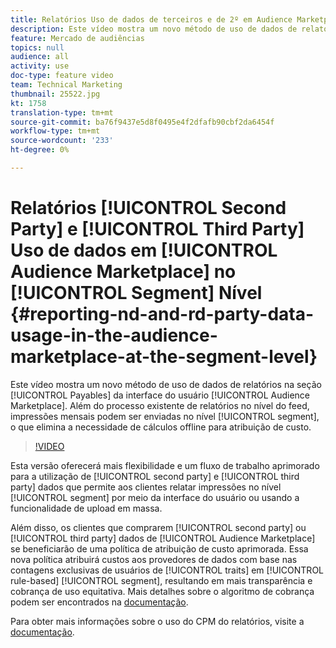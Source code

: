 ```yaml
---
title: Relatórios Uso de dados de terceiros e de 2º em Audience Marketplace no nível do segmento
description: Este vídeo mostra um novo método de uso de dados de relatórios na seção do Payables da interface do usuário do Audience Marketplace. Além do processo existente de relatórios no nível do feed, impressões mensais podem ser enviadas no nível do segmento, o que elimina a necessidade de cálculos offline para atribuição de custos.
feature: Mercado de audiências
topics: null
audience: all
activity: use
doc-type: feature video
team: Technical Marketing
thumbnail: 25522.jpg
kt: 1758
translation-type: tm+mt
source-git-commit: ba76f9437e5d8f0495e4f2dfafb90cbf2da6454f
workflow-type: tm+mt
source-wordcount: '233'
ht-degree: 0%

---
```



# Relatórios [!UICONTROL Second Party] e [!UICONTROL Third Party] Uso de dados em [!UICONTROL Audience Marketplace] no [!UICONTROL Segment] Nível {#reporting-nd-and-rd-party-data-usage-in-the-audience-marketplace-at-the-segment-level}

Este vídeo mostra um novo método de uso de dados de relatórios na seção [!UICONTROL Payables] da interface do usuário [!UICONTROL Audience Marketplace]. Além do processo existente de relatórios no nível do feed, impressões mensais podem ser enviadas no nível [!UICONTROL segment], o que elimina a necessidade de cálculos offline para atribuição de custo.

>[!VIDEO](https://video.tv.adobe.com/v/25522/?quality=12)

Esta versão oferecerá mais flexibilidade e um fluxo de trabalho aprimorado para a utilização de [!UICONTROL second party] e [!UICONTROL third party] dados que permite aos clientes relatar impressões no nível [!UICONTROL segment] por meio da interface do usuário ou usando a funcionalidade de upload em massa.

Além disso, os clientes que comprarem [!UICONTROL second party] ou [!UICONTROL third party] dados de [!UICONTROL Audience Marketplace] se beneficiarão de uma política de atribuição de custo aprimorada. Essa nova política atribuirá custos aos provedores de dados com base nas contagens exclusivas de usuários de [!UICONTROL traits] em [!UICONTROL rule-based] [!UICONTROL segment], resultando em mais transparência e cobrança de uso equitativa. Mais detalhes sobre o algoritmo de cobrança podem ser encontrados na [documentação](https://experiencecloud.adobe.com/resources/help/en_US/aam/marketplace_cpm_billing.html).

Para obter mais informações sobre o uso do CPM do relatórios, visite a [documentação](https://experiencecloud.adobe.com/resources/help/en_US/aam/t_marketplace_report_cpm_usage.html).